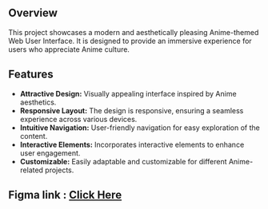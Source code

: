 ## Overview

This project showcases a modern and aesthetically pleasing Anime-themed Web User Interface. It is designed to provide an immersive experience for users who appreciate Anime culture.

## Features

- **Attractive Design:** Visually appealing interface inspired by Anime aesthetics.
- **Responsive Layout:** The design is responsive, ensuring a seamless experience across various devices.
- **Intuitive Navigation:** User-friendly navigation for easy exploration of the content.
- **Interactive Elements:** Incorporates interactive elements to enhance user engagement.
- **Customizable:** Easily adaptable and customizable for different Anime-related projects.
## Figma link : <a href = "">Click Here</a>
